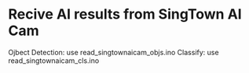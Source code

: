 # Recive AI results from SingTown AI Cam

Ojbect Detection: use read_singtownaicam_objs.ino
Classify: use read_singtownaicam_cls.ino
